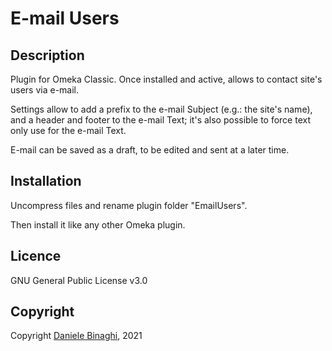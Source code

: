 # E-mail Users

## Description

Plugin for Omeka Classic. Once installed and active, allows to contact site's users via e-mail.

Settings allow to add a prefix to the e-mail Subject (e.g.: the site's name), and a header and footer to the e-mail Text; it's also possible to force text only use for the e-mail Text.

E-mail can be saved as a draft, to be edited and sent at a later time.

## Installation
Uncompress files and rename plugin folder "EmailUsers".

Then install it like any other Omeka plugin.

## Licence
GNU General Public License v3.0

## Copyright
Copyright [Daniele Binaghi](https://github.com/DBinaghi), 2021

